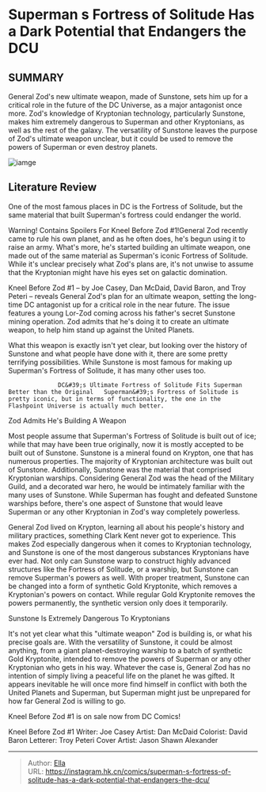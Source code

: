 # Superman s Fortress of Solitude Has a Dark Potential that Endangers the DCU


## SUMMARY 



  General Zod&#39;s new ultimate weapon, made of Sunstone, sets him up for a critical role in the future of the DC Universe, as a major antagonist once more.   Zod&#39;s knowledge of Kryptonian technology, particularly Sunstone, makes him extremely dangerous to Superman and other Kryptonians, as well as the rest of the galaxy.   The versatility of Sunstone leaves the purpose of Zod&#39;s ultimate weapon unclear, but it could be used to remove the powers of Superman or even destroy planets.  

![iamge](https://static1.srcdn.com/wordpress/wp-content/uploads/2024/01/superman-with-general-zod-s-family-behind-him.jpg)

## Literature Review

One of the most famous places in DC is the Fortress of Solitude, but the same material that built Superman&#39;s fortress could endanger the world.




Warning! Contains Spoilers For Kneel Before Zod #1!General Zod recently came to rule his own planet, and as he often does, he&#39;s begun using it to raise an army. What&#39;s more, he&#39;s started building an ultimate weapon, one made out of the same material as Superman&#39;s iconic Fortress of Solitude. While it&#39;s unclear precisely what Zod&#39;s plans are, it&#39;s not unwise to assume that the Kryptonian might have his eyes set on galactic domination.




Kneel Before Zod #1 – by Joe Casey, Dan McDaid, David Baron, and Troy Peteri – reveals General Zod&#39;s plan for an ultimate weapon, setting the long-time DC antagonist up for a critical role in the near future. The issue features a young Lor-Zod coming across his father&#39;s secret Sunstone mining operation. Zod admits that he&#39;s doing it to create an ultimate weapon, to help him stand up against the United Planets.



          

What this weapon is exactly isn&#39;t yet clear, but looking over the history of Sunstone and what people have done with it, there are some pretty terrifying possibilities. While Sunstone is most famous for making up Superman&#39;s Fortress of Solitude, it has many other uses too.

                  DC&#39;s Ultimate Fortress of Solitude Fits Superman Better than the Original   Superman&#39;s Fortress of Solitude is pretty iconic, but in terms of functionality, the one in the Flashpoint Universe is actually much better.   





 Zod Admits He&#39;s Building A Weapon 


          

Most people assume that Superman&#39;s Fortress of Solitude is built out of ice; while that may have been true originally, now it is mostly accepted to be built out of Sunstone. Sunstone is a mineral found on Krypton, one that has numerous properties. The majority of Kryptonian architecture was built out of Sunstone. Additionally, Sunstone was the material that comprised Kryptonian warships. Considering General Zod was the head of the Military Guild, and a decorated war hero, he would be intimately familiar with the many uses of Sunstone. While Superman has fought and defeated Sunstone warships before, there&#39;s one aspect of Sunstone that would leave Superman or any other Kryptonian in Zod&#39;s way completely powerless.

General Zod lived on Krypton, learning all about his people&#39;s history and military practices, something Clark Kent never got to experience. This makes Zod especially dangerous when it comes to Kryptonian technology, and Sunstone is one of the most dangerous substances Kryptonians have ever had. Not only can Sunstone warp to construct highly advanced structures like the Fortress of Solitude, or a warship, but Sunstone can remove Superman&#39;s powers as well. With proper treatment, Sunstone can be changed into a form of synthetic Gold Kryptonite, which removes a Kryptonian&#39;s powers on contact. While regular Gold Kryptonite removes the powers permanently, the synthetic version only does it temporarily.






 Sunstone Is Extremely Dangerous To Kryptonians 
          

It&#39;s not yet clear what this &#34;ultimate weapon&#34; Zod is building is, or what his precise goals are. With the versatility of Sunstone, it could be almost anything, from a giant planet-destroying warship to a batch of synthetic Gold Kryptonite, intended to remove the powers of Superman or any other Kryptonian who gets in his way. Whatever the case is, General Zod has no intention of simply living a peaceful life on the planet he was gifted. It appears inevitable he will once more find himself in conflict with both the United Planets and Superman, but Superman might just be unprepared for how far General Zod is willing to go.



Kneel Before Zod #1 is on sale now from DC Comics!







 Kneel Before Zod #1                 Writer: Joe Casey   Artist: Dan McDaid   Colorist: David Baron   Letterer: Troy Peteri   Cover Artist: Jason Shawn Alexander      




---

> Author: [Ella](https://instagram.hk.cn/)  
> URL: https://instagram.hk.cn/comics/superman-s-fortress-of-solitude-has-a-dark-potential-that-endangers-the-dcu/  

